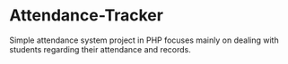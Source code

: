 # Attendance-Tracker
Simple attendance system project in PHP focuses mainly on dealing with students regarding their attendance and records.
